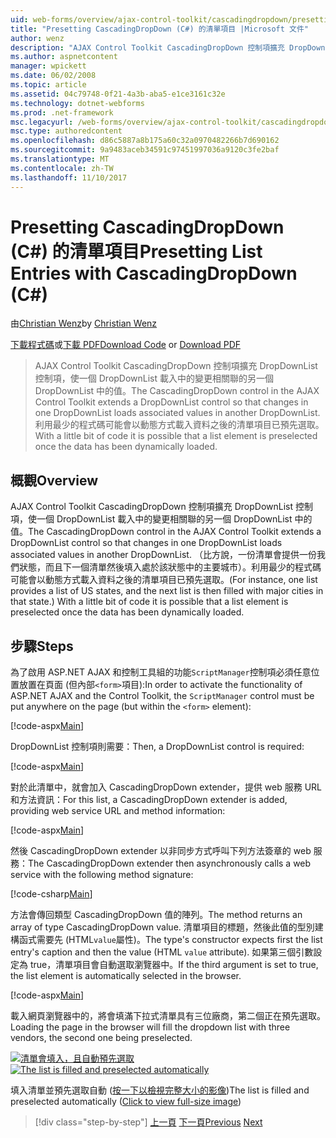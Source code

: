 ```yaml
---
uid: web-forms/overview/ajax-control-toolkit/cascadingdropdown/presetting-list-entries-with-cascadingdropdown-cs
title: "Presetting CascadingDropDown (C#) 的清單項目 |Microsoft 文件"
author: wenz
description: "AJAX Control Toolkit CascadingDropDown 控制項擴充 DropDownList 控制項，使一個 DropDownList 載入中的變更相關聯 anoth 中的值..."
ms.author: aspnetcontent
manager: wpickett
ms.date: 06/02/2008
ms.topic: article
ms.assetid: 04c79748-0f21-4a3b-aba5-e1ce3161c32e
ms.technology: dotnet-webforms
ms.prod: .net-framework
msc.legacyurl: /web-forms/overview/ajax-control-toolkit/cascadingdropdown/presetting-list-entries-with-cascadingdropdown-cs
msc.type: authoredcontent
ms.openlocfilehash: d86c5887a8b175a60c32a0970482266b7d690162
ms.sourcegitcommit: 9a9483aceb34591c97451997036a9120c3fe2baf
ms.translationtype: MT
ms.contentlocale: zh-TW
ms.lasthandoff: 11/10/2017
---
```

<a name="presetting-list-entries-with-cascadingdropdown-c"></a><span data-ttu-id="b4d1d-103">Presetting CascadingDropDown (C#) 的清單項目</span><span class="sxs-lookup"><span data-stu-id="b4d1d-103">Presetting List Entries with CascadingDropDown (C#)</span></span>
====================
<span data-ttu-id="b4d1d-104">由[Christian Wenz](https://github.com/wenz)</span><span class="sxs-lookup"><span data-stu-id="b4d1d-104">by [Christian Wenz](https://github.com/wenz)</span></span>

<span data-ttu-id="b4d1d-105">[下載程式碼](http://download.microsoft.com/download/9/0/7/907760b1-2c60-4f81-aeb6-ca416a573b0d/cascadingdropdown2.cs.zip)或[下載 PDF](http://download.microsoft.com/download/2/d/c/2dc10e34-6983-41d4-9c08-f78f5387d32b/cascadingDropDown2CS.pdf)</span><span class="sxs-lookup"><span data-stu-id="b4d1d-105">[Download Code](http://download.microsoft.com/download/9/0/7/907760b1-2c60-4f81-aeb6-ca416a573b0d/cascadingdropdown2.cs.zip) or [Download PDF](http://download.microsoft.com/download/2/d/c/2dc10e34-6983-41d4-9c08-f78f5387d32b/cascadingDropDown2CS.pdf)</span></span>

> <span data-ttu-id="b4d1d-106">AJAX Control Toolkit CascadingDropDown 控制項擴充 DropDownList 控制項，使一個 DropDownList 載入中的變更相關聯的另一個 DropDownList 中的值。</span><span class="sxs-lookup"><span data-stu-id="b4d1d-106">The CascadingDropDown control in the AJAX Control Toolkit extends a DropDownList control so that changes in one DropDownList loads associated values in another DropDownList.</span></span> <span data-ttu-id="b4d1d-107">利用最少的程式碼可能會以動態方式載入資料之後的清單項目已預先選取。</span><span class="sxs-lookup"><span data-stu-id="b4d1d-107">With a little bit of code it is possible that a list element is preselected once the data has been dynamically loaded.</span></span>


## <a name="overview"></a><span data-ttu-id="b4d1d-108">概觀</span><span class="sxs-lookup"><span data-stu-id="b4d1d-108">Overview</span></span>

<span data-ttu-id="b4d1d-109">AJAX Control Toolkit CascadingDropDown 控制項擴充 DropDownList 控制項，使一個 DropDownList 載入中的變更相關聯的另一個 DropDownList 中的值。</span><span class="sxs-lookup"><span data-stu-id="b4d1d-109">The CascadingDropDown control in the AJAX Control Toolkit extends a DropDownList control so that changes in one DropDownList loads associated values in another DropDownList.</span></span> <span data-ttu-id="b4d1d-110">（比方說，一份清單會提供一份我們狀態，而且下一個清單然後填入處於該狀態中的主要城市）。利用最少的程式碼可能會以動態方式載入資料之後的清單項目已預先選取。</span><span class="sxs-lookup"><span data-stu-id="b4d1d-110">(For instance, one list provides a list of US states, and the next list is then filled with major cities in that state.) With a little bit of code it is possible that a list element is preselected once the data has been dynamically loaded.</span></span>

## <a name="steps"></a><span data-ttu-id="b4d1d-111">步驟</span><span class="sxs-lookup"><span data-stu-id="b4d1d-111">Steps</span></span>

<span data-ttu-id="b4d1d-112">為了啟用 ASP.NET AJAX 和控制工具組的功能`ScriptManager`控制項必須任意位置放置在頁面 (但內部`<form>`項目):</span><span class="sxs-lookup"><span data-stu-id="b4d1d-112">In order to activate the functionality of ASP.NET AJAX and the Control Toolkit, the `ScriptManager` control must be put anywhere on the page (but within the `<form>` element):</span></span>

[!code-aspx[Main](presetting-list-entries-with-cascadingdropdown-cs/samples/sample1.aspx)]

<span data-ttu-id="b4d1d-113">DropDownList 控制項則需要：</span><span class="sxs-lookup"><span data-stu-id="b4d1d-113">Then, a DropDownList control is required:</span></span>

[!code-aspx[Main](presetting-list-entries-with-cascadingdropdown-cs/samples/sample2.aspx)]

<span data-ttu-id="b4d1d-114">對於此清單中，就會加入 CascadingDropDown extender，提供 web 服務 URL 和方法資訊：</span><span class="sxs-lookup"><span data-stu-id="b4d1d-114">For this list, a CascadingDropDown extender is added, providing web service URL and method information:</span></span>

[!code-aspx[Main](presetting-list-entries-with-cascadingdropdown-cs/samples/sample3.aspx)]

<span data-ttu-id="b4d1d-115">然後 CascadingDropDown extender 以非同步方式呼叫下列方法簽章的 web 服務：</span><span class="sxs-lookup"><span data-stu-id="b4d1d-115">The CascadingDropDown extender then asynchronously calls a web service with the following method signature:</span></span>

[!code-csharp[Main](presetting-list-entries-with-cascadingdropdown-cs/samples/sample4.cs)]

<span data-ttu-id="b4d1d-116">方法會傳回類型 CascadingDropDown 值的陣列。</span><span class="sxs-lookup"><span data-stu-id="b4d1d-116">The method returns an array of type CascadingDropDown value.</span></span> <span data-ttu-id="b4d1d-117">清單項目的標題，然後此值的型別建構函式需要先 (HTML`value`屬性)。</span><span class="sxs-lookup"><span data-stu-id="b4d1d-117">The type's constructor expects first the list entry's caption and then the value (HTML `value` attribute).</span></span> <span data-ttu-id="b4d1d-118">如果第三個引數設定為 true，清單項目會自動選取瀏覽器中。</span><span class="sxs-lookup"><span data-stu-id="b4d1d-118">If the third argument is set to true, the list element is automatically selected in the browser.</span></span>

[!code-aspx[Main](presetting-list-entries-with-cascadingdropdown-cs/samples/sample5.aspx)]

<span data-ttu-id="b4d1d-119">載入網頁瀏覽器中的，將會填滿下拉式清單具有三位廠商，第二個正在預先選取。</span><span class="sxs-lookup"><span data-stu-id="b4d1d-119">Loading the page in the browser will fill the dropdown list with three vendors, the second one being preselected.</span></span>


<span data-ttu-id="b4d1d-120">[![清單會填入，且自動預先選取](presetting-list-entries-with-cascadingdropdown-cs/_static/image2.png)](presetting-list-entries-with-cascadingdropdown-cs/_static/image1.png)</span><span class="sxs-lookup"><span data-stu-id="b4d1d-120">[![The list is filled and preselected automatically](presetting-list-entries-with-cascadingdropdown-cs/_static/image2.png)](presetting-list-entries-with-cascadingdropdown-cs/_static/image1.png)</span></span>

<span data-ttu-id="b4d1d-121">填入清單並預先選取自動 ([按一下以檢視完整大小的影像](presetting-list-entries-with-cascadingdropdown-cs/_static/image3.png))</span><span class="sxs-lookup"><span data-stu-id="b4d1d-121">The list is filled and preselected automatically ([Click to view full-size image](presetting-list-entries-with-cascadingdropdown-cs/_static/image3.png))</span></span>

>[!div class="step-by-step"]
<span data-ttu-id="b4d1d-122">[上一頁](using-cascadingdropdown-with-a-database-cs.md)
[下一頁](using-auto-postback-with-cascadingdropdown-cs.md)</span><span class="sxs-lookup"><span data-stu-id="b4d1d-122">[Previous](using-cascadingdropdown-with-a-database-cs.md)
[Next](using-auto-postback-with-cascadingdropdown-cs.md)</span></span>

